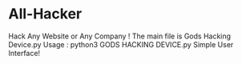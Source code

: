 # All-Hacker
Hack Any Website or Any Company !
The main file is Gods Hacking Device.py
Usage : 
python3 GODS HACKING DEVICE.py
Simple User Interface!

